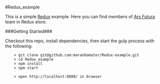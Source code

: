 #Redux_example

This is a simple [Redux](https://github.com/reactjs/redux) example. Here you can find members of [Ars Futura](http://arsfutura.co/) team in Redux store.

###Getting Started###

Checkout this repo, install dependencies, then start the gulp process with the following:

```
	> git clone git@github.com:maranbomater/Redux-example.git
	> cd Redux_example
	> npm install
	> npm start

	> open http://localhost:8080/ in browser
```
